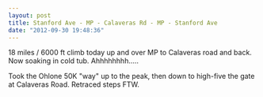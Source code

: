 ```yaml
---
layout: post
title: Stanford Ave - MP - Calaveras Rd - MP - Stanford Ave
date: "2012-09-30 19:48:36"
---
```


18 miles / 6000 ft climb today up and over MP to Calaveras road and back. Now soaking in cold tub. Ahhhhhhhh.....

Took the Ohlone 50K "way" up to the peak, then down to high-five the gate at Calaveras Road. Retraced steps FTW.
